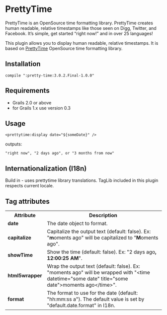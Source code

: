 # PrettyTime


PrettyTime is an OpenSource time formatting library. PrettyTime creates human readable, relative timestamps like those seen on Digg, Twitter, and Facebook. It’s simple, get started “right now!” and in over 25 languages!

This plugin allows you to display human readable, relative timestamps. It is based on [PrettyTime](http://ocpsoft.org/prettytime/) OpenSource time formatting library.

## Installation

```
compile ":pretty-time:3.0.2.Final-1.0.0"
```

## Requirements

* Grails 2.0 or above
* for Grails 1.x use version 0.3

## Usage

```
<prettytime:display date="${someDate}" />
```

outputs:

```
"right now", "2 days ago", or "3 months from now"
```

## Internationalization (I18n)

Build in - uses prettytime library translations. TagLib included in this plugin respects current locale.

## Tag attributes

<table>
    <tr>
        <th>Attribute</th>
        <th>Description</th>
    </tr>
    <tr class="table-odd">
        <td><strong class="bold">date</strong></td>
        <td>The date object to format.</td>
    </tr>
    <tr class="table-even">
        <td><strong class="bold">capitalize</strong></td>
        <td>Capitalize the output text (default: false). Ex: "<strong class="bold">m</strong>oments ago" will be capitalized to "<strong class="bold">M</strong>oments ago".</td>
    </tr>
    <tr class="table-odd">
        <td><strong class="bold">showTime</strong></td>
        <td>Show the time (default: false). Ex: "2 days ago<strong class="bold">, 12:00:25 AM</strong>".</td>
    </tr>
    <tr class="table-even">
        <td><strong class="bold">html5wrapper</strong></td>
        <td>Wrap the output text (default: false). Ex: "moments ago" will be wrapped with "&lt;time datetime=&quot;some date&quot; title=&quot;some date&quot;&gt;moments ago&lt;/time&gt;".</td>
    </tr>
    <tr class="table-odd">
        <td><strong class="bold">format</strong></td>
        <td>The format to use for the date (default: "hh:mm:ss a"). The default value is set by "default.date.format" in I18n.</td>
    </tr>
</table>

